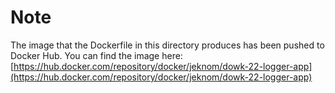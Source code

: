 # Note

The image that the Dockerfile in this directory produces has been pushed to Docker Hub. You can find the image here:
[https://hub.docker.com/repository/docker/jeknom/dowk-22-logger-app](https://hub.docker.com/repository/docker/jeknom/dowk-22-logger-app)

